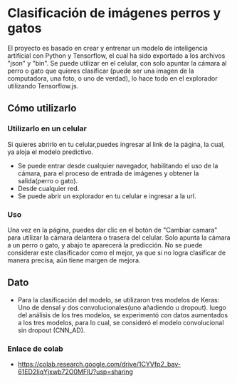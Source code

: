 # Clasificación de imágenes perros y gatos

El proyecto es basado en crear y entrenar un modelo de inteligencia artificial con Python y Tensorflow, el cual ha sido exportado a los archivos "json" y "bin". Se puede utilizar en el celular, con solo apuntar la cámara al perro o gato que quieres clasificar (puede ser una imagen de la computadora, una foto, o uno de verdad), lo hace todo en el explorador utilizando Tensorflow.js.

## Cómo utilizarlo

### Utilizarlo en un celular

Si quieres abrirlo en tu celular,puedes ingresar al link de la página, la cual, ya aloja el modelo predictivo.
- Se puede entrar desde cualquier navegador, habilitando el uso de la cámara, para el proceso de entrada de imágenes y obtener la salida(perro o gato).
- Desde cualquier red.
- Se puede abrir un explorador en tu celular e ingresar a la url.

### Uso
Una vez en la página, puedes dar clic en el botón de "Cambiar camara" para utilizar la cámara delantera o trasera del celular. Solo apunta la cámara a un perro o gato, y abajo te aparecerá la predicción. No se puede considerar este clasificador como el mejor, ya que si no logra clasificar de manera precisa, aún tiene margen de mejora.

## Dato
- Para la clasificación del modelo, se utilizaron tres modelos de Keras: Uno de densal y dos convolucionales(uno añadiendo u dropout). luego del análisis de los tres modelos, se experimentó con datos aumentados a los tres modelos, para lo cual, se consideró el modelo convolucional sin dropout (CNN_AD).

### Enlace de colab
- https://colab.research.google.com/drive/1CYVfp2_bav-61ED2IiqYjxwb72O0MFlU?usp=sharing
